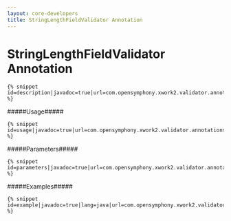 ```yaml
---
layout: core-developers
title: StringLengthFieldValidator Annotation
---
```


# StringLengthFieldValidator Annotation



~~~~~~~
{% snippet id=description|javadoc=true|url=com.opensymphony.xwork2.validator.annotations.StringLengthFieldValidator %}
~~~~~~~

#####Usage#####



~~~~~~~
{% snippet id=usage|javadoc=true|url=com.opensymphony.xwork2.validator.annotations.StringLengthFieldValidator %}
~~~~~~~

#####Parameters#####



~~~~~~~
{% snippet id=parameters|javadoc=true|url=com.opensymphony.xwork2.validator.annotations.StringLengthFieldValidator %}
~~~~~~~

#####Examples#####



~~~~~~~
{% snippet id=example|javadoc=true|lang=java|url=com.opensymphony.xwork2.validator.annotations.StringLengthFieldValidator %}
~~~~~~~
